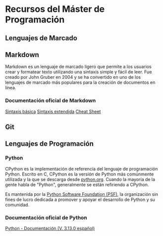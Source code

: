 # Recursos del Máster de Programación

## Lenguajes de Marcado

## Markdown

Markdown es un lenguaje de marcado ligero que permite a los usuarios crear y formatear texto utilizando una sintaxis simple y fácil de leer. Fue creado por John Gruber en 2004 y se ha convertido en uno de los lenguajes de marcado más populares para la creación de documentos en línea.

### Documentación oficial de Markdown
[Sintaxis básica](https://www.markdownguide.org/basic-syntax/)
[Sintaxis extendida](https://www.markdownguide.org/extended-syntax/)
[Cheat Sheet](https://www.markdownguide.org/cheat-sheet/)

## Git

## Lenguajes de Programación

### Python

CPython es la implementación de referencia del lenguaje de programación Python. Escrito en C, CPython es la versión de Python más comúnmente utilizada y la que se descarga desde [python.org](https://www.python.org/downloads/). Cuando la mayoría de la gente habla de "Python", generalmente se están refiriendo a CPython.

Es mantenida por la [Python Software Foundation (PSF)](https://www.python.org/psf-landing/), la organización sin fines de lucro dedicada a promover y apoyar el desarrollo de Python y su comunidad.

### Documentación oficial de Python
[Python - Documentación (V. 3.13.0 español)](https://docs.python.org/es/3.13/)
